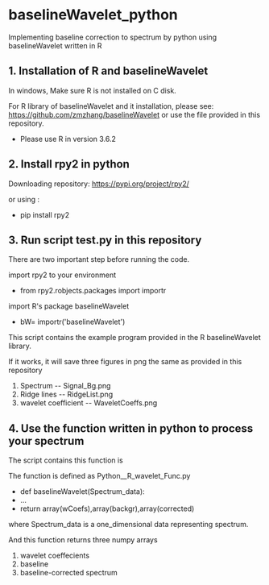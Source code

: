 # baselineWavelet_python
Implementing baseline correction to spectrum by python using baselineWavelet written in R
## 1. Installation of R and baselineWavelet
In windows, Make sure R is not installed on C disk.

For R library of baselineWavelet and it installation, please see: https://github.com/zmzhang/baselineWavelet
or use the file provided in this repository.
* Please use R in version 3.6.2
## 2. Install rpy2 in python
Downloading repository: https://pypi.org/project/rpy2/

or using : 

* pip install rpy2
## 3. Run script test.py in this repository
There are two important step before running the code.

 import rpy2 to your environment

* from rpy2.robjects.packages import importr

 import R's package baselineWavelet

* bW= importr('baselineWavelet')

This script contains the example program provided in the R baselineWavelet library.

If it works, it will save three figures in png the same as provided in this repository
1. Spectrum             --  Signal_Bg.png
2. Ridge lines          --  RidgeList.png
3. wavelet coefficient  --  WaveletCoeffs.png
## 4. Use the function written in python to process your spectrum
The script contains this function is 

The function is defined as Python__R_wavelet_Func.py

* def baselineWavelet(Spectrum_data):
* ...
* return array(wCoefs),array(backgr),array(corrected)

where Spectrum_data is a one_dimensional data representing spectrum.

And this function returns three numpy arrays
1. wavelet coeffecients
2. baseline
3. baseline-corrected spectrum


